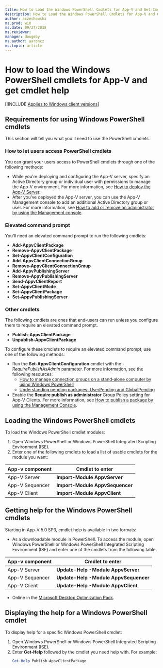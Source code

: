 ```yaml
---
title: How to Load the Windows PowerShell Cmdlets for App-V and Get Cmdlet Help (Windows 10/11)
description: How to Load the Windows PowerShell Cmdlets for App-V and Get Cmdlet Help
author: aczechowski
ms.prod: w10
ms.date: 09/27/2018
ms.reviewer: 
manager: dougeby
ms.author: aaroncz
ms.topic: article
---
```


# How to load the Windows PowerShell cmdlets for App-V and get cmdlet help

[!INCLUDE [Applies to Windows client versions](../includes/applies-to-windows-client-versions.md)]

## Requirements for using Windows PowerShell cmdlets

This section will tell you what you'll need to use the PowerShell cmdlets.

### How to let users access PowerShell cmdlets

You can grant your users access to PowerShell cmdlets through one of the following methods:

* While you're deploying and configuring the App-V server, specify an Active Directory group or individual user with permissions to manage the App-V environment. For more information, see [How to deploy the App-V Server](appv-deploy-the-appv-server.md).
* After you've deployed the App-V server, you can use the App-V Management console to add an additional Active Directory group or user. For more information, see [How to add or remove an administrator by using the Management console](appv-add-or-remove-an-administrator-with-the-management-console.md).

### Elevated command prompt

You'll need an elevated command prompt to run the following cmdlets:

* **Add-AppvClientPackage**
* **Remove-AppvClientPackage**
* **Set-AppvClientConfiguration**
* **Add-AppvClientConnectionGroup**
* **Remove-AppvClientConnectionGroup**
* **Add-AppvPublishingServer**
* **Remove-AppvPublishingServer**
* **Send-AppvClientReport**
* **Set-AppvClientMode**
* **Set-AppvClientPackage**
* **Set-AppvPublishingServer**

### Other cmdlets

The following cmdlets are ones that end-users can run unless you configure them to require an elevated command prompt.

* **Publish-AppvClientPackage**
* **Unpublish-AppvClientPackage**

To configure these cmdlets to require an elevated command prompt, use one of the following methods:

* Run the **Set-AppvClientConfiguration** cmdlet with the *-RequirePublishAsAdmin* parameter. For more information, see the following resources:
    * [How to manage connection groups on a stand-alone computer by using Windows PowerShell](appv-manage-connection-groups-on-a-stand-alone-computer-with-powershell.md)
    * [Understanding pending packages: UserPending and GlobalPending](appv-manage-appv-packages-running-on-a-stand-alone-computer-with-powershell.md#about-pending-packages-userpending-and-globalpending)
* Enable the **Require publish as administrator** Group Policy setting for App-V Clients. For more information, see [How to publish a package by using the Management Console](appv-publish-a-packages-with-the-management-console.md).

## Loading the Windows PowerShell cmdlets

To load the Windows PowerShell cmdlet modules:

1. Open Windows PowerShell or Windows PowerShell Integrated Scripting Environment (ISE).
2. Enter one of the following cmdlets to load a list of usable cmdlets for the module you want:

|App-v component|Cmdlet to enter|
|---|---|
|App-V Server|**Import-Module AppvServer**|
|App-V Sequencer|**Import-Module AppvSequencer**|
|App-V Client|**Import-Module AppvClient**|

## Getting help for the Windows PowerShell cmdlets

Starting in App-V 5.0 SP3, cmdlet help is available in two formats:

* As a downloadable module in PowerShell. To access the module, open Windows PowerShell or Windows PowerShell Integrated Scripting Environment (ISE) and enter one of the cmdlets from the following table.

|App-v component|Cmdlet to enter|
|---|---|
|App-V Server|**Update-Help -Module AppvServer**|
|App-V Sequencer|**Update-Help -Module AppvSequencer**|
|App-V Client|**Update-Help -Module AppvClient**|

* Online in the [Microsoft Desktop Optimization Pack](/powershell/mdop/get-started).

## Displaying the help for a Windows PowerShell cmdlet

To display help for a specific Windows PowerShell cmdlet:

1. Open Windows PowerShell or Windows PowerShell Integrated Scripting Environment (ISE).
2. Enter **Get-Help** followed by the cmdlet you need help with. For example:
   ```PowerShell
   Get-Help Publish-AppvClientPackage
   ```
